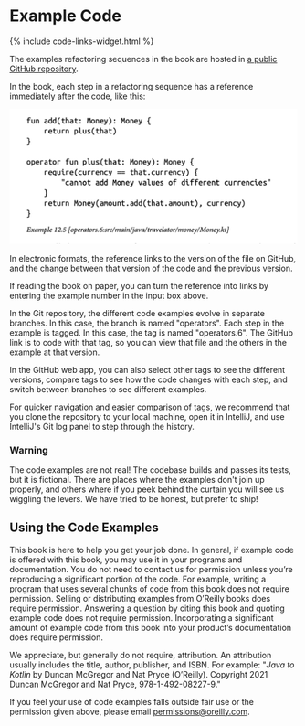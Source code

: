 # Example Code

{% include code-links-widget.html %}

The examples refactoring sequences in the book are hosted in [a public GitHub repository](https://github.com/java-to-kotlin/code).

In the book, each step in a refactoring sequence has a reference immediately after the code, like this:

![Code reference example](coderef.png)

In electronic formats, the reference links to the version of the file on GitHub, and the change between that version of the code and the previous version.

If reading the book on paper,  you can turn the reference into links by entering the example number in the input box above.

In the Git repository, the different code examples evolve in separate branches. In this case, the branch is named "operators". Each step in the example is tagged. In this case, the  tag is named "operators.6".
The GitHub link is to code with that tag, so you can view that file and the others in the example at that version.

In the GitHub web app, you can also select other tags to see the different versions, compare tags to see how the code changes with each step, and switch between branches to see different examples.

For quicker navigation and easier comparison of tags, we recommend that you clone the repository to your local machine, open it in IntelliJ, and use IntelliJ's Git log panel to step through the history.

### Warning

The code examples are not real!
The codebase builds and passes its tests, but it is fictional.
There are places where the examples don't join up properly, and others where if you peek behind the curtain you will see us wiggling the levers.
We have tried to be honest, but prefer to ship!


## Using the Code Examples

This book is here to help you get your job done. 
In general, if example code is offered with this book, you may use it in your programs and documentation. 
You do not need to contact us for permission unless you’re reproducing a significant portion of the code. 
For example, writing a program that uses several chunks of code from this book does not require permission. 
Selling or distributing examples from O’Reilly books does require permission. 
Answering a question by citing this book and quoting example code does not require permission. 
Incorporating a significant amount of example code from this book into your product’s documentation does require permission.

We appreciate, but generally do not require, attribution. 
An attribution usually includes the title, author, publisher, and ISBN. For example: "_Java to Kotlin_ by Duncan McGregor and Nat Pryce (O’Reilly). Copyright 2021 Duncan McGregor and Nat Pryce, 978-1-492-08227-9."

If you feel your use of code examples falls outside fair use or the permission given above, please email  [permissions@oreilly.com](mailto:permissions@oreilly.com).
